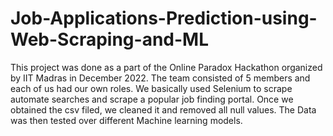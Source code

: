 # Job-Applications-Prediction-using-Web-Scraping-and-ML

This project was done as a part of the Online Paradox Hackathon organized by IIT Madras in December 2022. The team consisted of 5 members and each of us had our own roles. We basically used Selenium to scrape automate searches and scrape a popular job finding portal. Once we obtained the csv filed, we cleaned it and removed all null values. The Data was then tested over different Machine learning models. 
